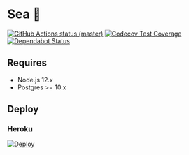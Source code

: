 # Sea :ocean:

[![GitHub Actions status (master)](https://github.com/rinsuki/sea/workflows/Build%20and%20Test/badge.svg)](https://github.com/rinsuki/sea/actions)
[![Codecov Test Coverage](https://img.shields.io/codecov/c/github/rinsuki/sea)](https://codecov.io/github/rinsuki/sea)
[![Dependabot Status](https://api.dependabot.com/badges/status?host=github&repo=rinsuki/sea)](https://dependabot.com)

## Requires

-   Node.js 12.x
-   Postgres >= 10.x

## Deploy

### Heroku

[![Deploy](https://www.herokucdn.com/deploy/button.svg)](https://heroku.com/deploy)
